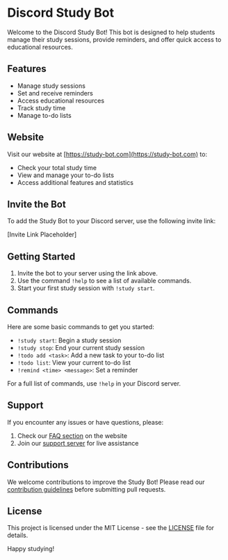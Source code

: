 # Discord Study Bot

Welcome to the Discord Study Bot! This bot is designed to help students manage their study sessions, provide reminders, and offer quick access to educational resources.

## Features

- Manage study sessions
- Set and receive reminders
- Access educational resources
- Track study time
- Manage to-do lists

## Website

Visit our website at [https://study-bot.com](https://study-bot.com) to:

- Check your total study time
- View and manage your to-do lists
- Access additional features and statistics

## Invite the Bot

To add the Study Bot to your Discord server, use the following invite link:

[Invite Link Placeholder]

## Getting Started

1. Invite the bot to your server using the link above.
2. Use the command `!help` to see a list of available commands.
3. Start your first study session with `!study start`.

## Commands

Here are some basic commands to get you started:

- `!study start`: Begin a study session
- `!study stop`: End your current study session
- `!todo add <task>`: Add a new task to your to-do list
- `!todo list`: View your current to-do list
- `!remind <time> <message>`: Set a reminder

For a full list of commands, use `!help` in your Discord server.

## Support

If you encounter any issues or have questions, please:

1. Check our [FAQ section](https://study-bot.com/faq) on the website
2. Join our [support server](https://discord.gg/studybotsupport) for live assistance

## Contributions

We welcome contributions to improve the Study Bot! Please read our [contribution guidelines](CONTRIBUTING.md) before submitting pull requests.

## License

This project is licensed under the MIT License - see the [LICENSE](LICENSE) file for details.

Happy studying!
